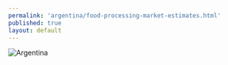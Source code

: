 ```yaml
--- 
permalink: 'argentina/food-processing-market-estimates.html' 
published: true 
layout: default
---
```

![Argentina](../images/food-processing-market-estimates.png)

